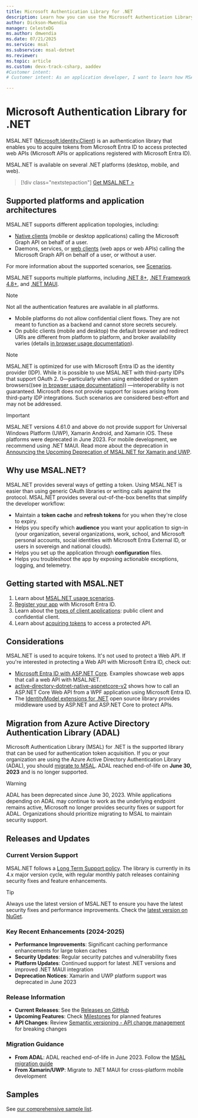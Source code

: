 ```yaml
---
title: Microsoft Authentication Library for .NET
description: Learn how you can use the Microsoft Authentication Library for .NET (MSAL.NET) to acquire tokens from the Microsoft identity platform and access protected web APIs. 
author: Dickson-Mwendia
manager: CelesteDG
ms.author: dmwendia
ms.date: 07/21/2025
ms.service: msal
ms.subservice: msal-dotnet
ms.reviewer:
ms.topic: article
ms.custom: devx-track-csharp, aaddev
#Customer intent: 
# Customer intent: As an application developer, I want to learn how MSAL.NET can help me acquire tokens from the Microsoft identity platform and access protected web APIs. 

---
```


# Microsoft Authentication Library for .NET

MSAL.NET ([Microsoft.Identity.Client](https://www.nuget.org/packages/Microsoft.Identity.Client)) is an authentication library that enables you to acquire tokens from Microsoft Entra ID to access protected web APIs (Microsoft APIs or applications registered with Microsoft Entra ID).

MSAL.NET is available on several .NET platforms (desktop, mobile, and web).

> [!div class="nextstepaction"]
> [Get MSAL.NET >](https://www.nuget.org/packages/Microsoft.Identity.Client/)

## Supported platforms and application architectures

MSAL.NET supports different application topologies, including:

- [Native clients](/azure/active-directory/develop/active-directory-dev-glossary#native-client) (mobile or desktop applications) calling the Microsoft Graph API on behalf of a user.
- Daemons, services, or [web clients](/azure/active-directory/develop/active-directory-dev-glossary#web-client) (web apps or web APIs) calling the Microsoft Graph API on behalf of a user, or without a user.

For more information about the supported scenarios, see [Scenarios](./getting-started/scenarios.md).

MSAL.NET supports multiple platforms, including [.NET 8+](https://dotnet.microsoft.com/), [.NET Framework 4.8+](https://dotnet.microsoft.com/download/dotnet-framework), and [.NET MAUI](https://dotnet.microsoft.com/apps/maui).

> [!NOTE]
> Not all the authentication features are available in all platforms.
>
>- Mobile platforms do not allow confidential client flows. They are not meant to function as a backend and cannot store secrets securely.
>- On public clients (mobile and desktop) the default browser and redirect URIs are different from platform to platform, and broker availability varies (details [in browser usage documentation](./acquiring-tokens/using-web-browsers.md)).

> [!NOTE]
> MSAL.NET is optimized for use with Microsoft Entra ID as the identity provider (IDP). 
> While it is possible to use MSAL.NET with third-party IDPs that support OAuth 2.
> 0—particularly when using embedded or system browsers((see [in browser usage documentation](./acquiring-tokens/using-web-browsers.md)))
> —interoperability is not guaranteed. Microsoft does not provide support for issues arising from third-party IDP integrations. Such scenarios are considered
> best-effort and may not be addressed.

> [!IMPORTANT]
> MSAL.NET versions 4.61.0 and above do not provide support for Universal Windows Platform (UWP), Xamarin Android, and Xamarin iOS. These platforms were deprecated in June 2023. For mobile development, we recommend using .NET MAUI. Read more about the deprecation in [Announcing the Upcoming Deprecation of MSAL.NET for Xamarin and UWP](https://devblogs.microsoft.com/identity/uwp-xamarin-msal-net-deprecation/).

## Why use MSAL.NET?

MSAL.NET provides several ways of getting a token. Using MSAL.NET is easier than using generic OAuth libraries or writing calls against the protocol. MSAL.NET provides several out-of-the-box benefits that simplify the developer workflow:

- Maintain a **token cache** and **refresh tokens** for you when they're close to expiry.
- Helps you specify which **audience** you want your application to sign-in (your organization, several organizations, work, school, and Microsoft personal accounts, social identities with Microsoft Entra External ID, or users in sovereign and national clouds).
- Helps you set up the application through **configuration** files.
- Helps you troubleshoot the app by exposing actionable exceptions, logging, and telemetry.

## Getting started with MSAL.NET

1. Learn about [MSAL.NET usage scenarios](./getting-started/scenarios.md).
1. [Register your app](/azure/active-directory/develop/quickstart-register-app) with Microsoft Entra ID.
1. Learn about the [types of client applications](/entra/identity-platform/msal-client-applications): public client and confidential client.
1. Learn about [acquiring tokens](acquiring-tokens/overview.md) to access a protected API.

## Considerations

MSAL.NET is used to acquire tokens. It's not used to protect a Web API. If you're interested in protecting a Web API with Microsoft Entra ID, check out:

- [Microsoft Entra ID with ASP.NET Core](/aspnet/core/security/authentication/azure-active-directory/). Examples showcase web apps that call a web API with MSAL.NET.
- [active-directory-dotnet-native-aspnetcore-v2](https://github.com/azure-samples/active-directory-dotnet-native-aspnetcore-v2) shows how to call an ASP.NET Core Web API from a WPF application using Microsoft Entra ID.
- The [IdentityModel extensions for .NET](https://github.com/AzureAD/azure-activedirectory-identitymodel-extensions-for-dotnet) open source library provides middleware used by ASP.NET and ASP.NET Core to protect APIs.

## Migration from Azure Active Directory Authentication Library (ADAL)

Microsoft Authentication Library (MSAL) for .NET is the supported library that can be used for authentication token acquisition. If you or your organization are using the Azure Active Directory Authentication Library (ADAL), you should [migrate to MSAL](/entra/identity-platform/msal-migration). ADAL reached end-of-life on **June 30, 2023** and is no longer supported.

> [!WARNING]
> ADAL has been deprecated since June 30, 2023. While applications depending on ADAL may continue to work as the underlying endpoint remains active, Microsoft no longer provides security fixes or support for ADAL. Organizations should prioritize migrating to MSAL to maintain security support.

## Releases and Updates

### Current Version Support
MSAL.NET follows a [Long Term Support policy](https://github.com/AzureAD/microsoft-authentication-library-for-dotnet/blob/main/supportPolicy.md). The library is currently in its 4.x major version cycle, with regular monthly patch releases containing security fixes and feature enhancements.

> [!TIP]
> Always use the latest version of MSAL.NET to ensure you have the latest security fixes and performance improvements. Check the [latest version on NuGet](https://www.nuget.org/packages/Microsoft.Identity.Client/).

### Key Recent Enhancements (2024-2025)
- **Performance Improvements**: Significant caching performance enhancements for large token caches
- **Security Updates**: Regular security patches and vulnerability fixes
- **Platform Updates**: Continued support for latest .NET versions and improved .NET MAUI integration
- **Deprecation Notices**: Xamarin and UWP platform support was deprecated in June 2023

### Release Information
- **Current Releases**: See the [Releases on GitHub](https://github.com/AzureAD/microsoft-authentication-library-for-dotnet/releases)
- **Upcoming Features**: Check [Milestones](https://github.com/AzureAD/microsoft-authentication-library-for-dotnet/milestones) for planned features
- **API Changes**: Review [Semantic versioning - API change management](resources/semantic-versioning-api-change-management.md) for breaking changes

### Migration Guidance
- **From ADAL**: ADAL reached end-of-life in June 2023. Follow the [MSAL migration guide](/entra/identity-platform/msal-migration)
- **From Xamarin/UWP**: Migrate to .NET MAUI for cross-platform mobile development

## Samples

See [our comprehensive sample list](/entra/identity-platform/sample-v2-code).
